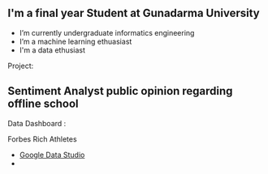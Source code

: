
## I'm a final year Student at Gunadarma University

-  I’m currently undergraduate informatics engineering
-  I’m a machine learning ethuasiast
-  I'm a data ethusiast


Project:

Sentiment Analyst public opinion regarding offline school 
-



Data Dashboard :

 Forbes Rich Athletes 
 
 - [Google Data Studio](https://datastudio.google.com/u/0/reporting/c4314816-d60a-45c0-82ab-6f71b65ff192/page/p_w0umfl7xtc)
 - 

 

